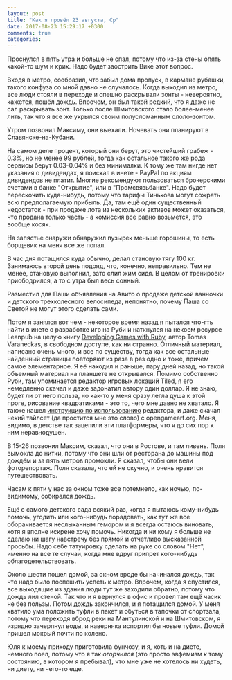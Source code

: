 ```yaml
---
layout: post
title: "Как я провёл 23 августа, Ср"
date: 2017-08-23 15:29:17 +0300
comments: true
categories: 
---
```

Проснулся в пять утра и больше не спал, потому что из-за стены опять какой-то шум и крик. Надо будет заострить Вике этот вопрос.

Входя в метро, сообразил, что забыл дома пропуск, в кармане рубашки, такого конфуза со мной давно не случалось. Когда выходил из метро, все люди стояли в переходе и спешно раскрывали зонты - невероятно, кажется, пошёл дождь. Впрочем, он был такой редкий, что я даже не сал раскрывать зонт. Только после Шмитовского стало более-менее лить, так что я все же укрылся своим полусломанным ололо-зонтом.

Утром позвонил Максиму, они выехали. Ночевать они планируют в Славянске-на-Кубани.

На самом деле процент, который они берут, это чистейший грабеж - 0.3%, но не менее 99 рублей, тогда как остальное такого же рода сервисы берут 0.03-0.04% и без минималки. К тому же там нигде нет указания о дивидендах, я поискал в инете - PayPal по акциям дивидендов не платит. Многие рекомендуют пользоваться брокерскими счетами в банке "Открытие", или в "Промсвязьбанке". Надо будет перескочить куда-нибудь, потому что тарифы Тинькова могут сожрать всю предполагаемую прибыль. Да, там ещё один существенный недостаток - при продаже лота из нескольких активов может оказаться, что продана только часть - а комиссия все равно возьмется, это вообще косяк.

На запястье снаружи обнаружил пузырек меньше горошины, то есть борщевик на меня все же попал.

В час дня потащился куда обычно, делал становую тягу 100 кг. Занимаюсь второй день подряд, что, конечно, неправильно. Тем не менее, становую выполнил, зато слил жим сидя. В целом от тренировки приободрился, а то с утра был весь сонный.

Разместил для Паши объявления на Авито о продаже детской ванночки и детского трехколесного велосипеда, непонятно, почему Паша со Светой не могут этого сделать сами.

Потом я занялся вот чем - некоторое время назад я пытался что-гть найти в инете о разработке игр на Руби и наткнулся на некоем ресурсе Leanpub на целую книгу [Developing Games with Ruby](https://leanpub.com/developing-games-with-ruby/read), автор Tomas Varaneckas, в свободном доступе, как ни странно. Отличный материал, написано очень много, и все по существу, тогда как все остальные найденный страницы повторяют из раза в раз одно и тоже, причем самое элементарное. Я её находил и раньше, пару дней назад, но такой объемный материал на планшете не открывался. Помимо собственно Руби, там упоминается редактор игровых локаций Tiled, я его немедленно скачал и даже задонатил автору один доллар. Я не знаю, будет ли от него польза, но как-то у меня сразу легла душа к этой проге, рисование квадратиками - это то, чего мне давно не хватало. Я также нашел [инструкцию по использованию](https://ps-group.github.io/cxx/sfml_tiled) редактора, и даже скачал некий тайлсет (да простится мне это слово) с opengameart.org. Меня, видимо, в детстве так зацепили эти платформеры, что я до сих пор к ним неравнодушен.

В 15-26 позвонил Максим, сказал, что они в Ростове, и там ливень. Поля вымокла до нитки, потому что они шли от ресторана до машины под дождём и за пять метров промокли. Я сказал, чтобы они вели фоторепортаж. Поля сказала, что ей не скучно, и очень нравится путешествовать.

Часам к пяти у нас за окном тоже все потемнело, как ночью, по-видимому, собирался дождь.




Ещё с самого детского сада всякий раз, когда я пытаюсь кому-нибудь помочь, угодить или кого-нибудь порадовать, как тут же все оборачивается неслыханным гемором и я всегда остаюсь виновать, хотя я вполне искрене хочу помочь. Никогда и ни кому я больше не сделаю ни шагу навстречу без прямой и отчетливо высказанной просьбы. Надо себе татуировку сделать на руке со словом "Нет", именно на все те случаи, когда мне вдруг припрет кого-нибудь облагодетельствовать.

Около шести пошел домой, за окном вроде бы начинался дождь, так что надо было поспешить успеть к метро. Впрочем, когда я спустился, все выходящие из здания люди тут же заходили обратно, потому что дождь лил стеной. Так что и я вернулся в офис и провел там ещё часик не без пользы. Потом дождь закончился, и я потащился домой. У меня хватило ума положить туфли в пакет и обуться в тапочки от спортзала, потому что переходя вброд реки на Мантулинской и на Шмитовском, я изрядно зачерпнул воды, и наверняка испортил бы новые туфли. Домой пришел мокрый почти по колено.

Юля к моему приходу приготовила фунчозу, и я, хоть и на диете, немного поел, потому что я так *огорчился* (это просто эвфемизм к тому состоянию, в котором я пребывал), что мне уже не хотелось ни худеть, ни диету, ни чего-то еще.